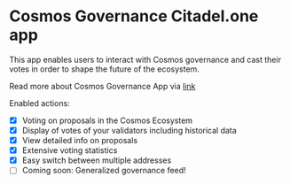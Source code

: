 # Cosmos Governance Citadel.one app

This app enables users to interact with Cosmos governance and cast their votes in order to shape the future of the ecosystem. 

Read more about Cosmos Governance App via [link](https://medium.com/citadel-one/citadel-one-app-extension-highlight-cosmos-ecosystem-governance-22227fa5ba0d)

Enabled actions:
- [x] Voting on proposals in the Cosmos Ecosystem
- [x] Display of votes of your validators including historical data
- [x] View detailed info on proposals
- [x] Extensive voting statistics
- [x] Easy switch between multiple addresses
- [ ] Coming soon: Generalized governance feed!
